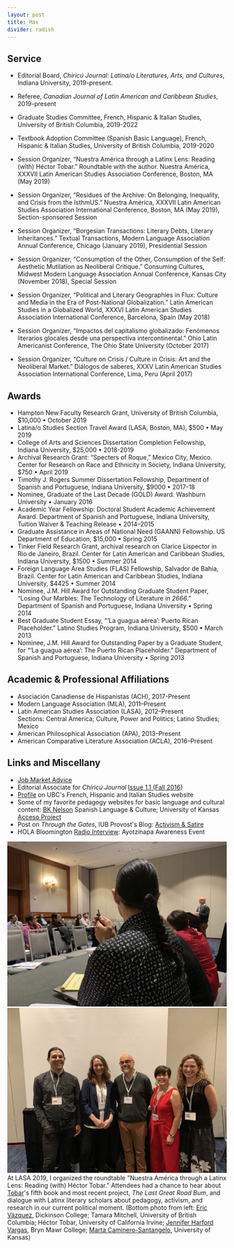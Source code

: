 ```yaml
---
layout: post
title: Más
divider: radish
---
```


## Service

* Editorial Board, _Chiricú Journal: Latina/o Literatures, Arts, and Cultures_, Indiana University, 2019-present.
* Referee, _Canadian Journal of Latin American and Caribbean Studies_, 2019-present
* Graduate Studies Committee, French, Hispanic & Italian Studies, University of British Columbia, 2019-2022
* Textbook Adoption Committee (Spanish Basic Language), French, Hispanic & Italian Studies, University of British Columbia, 2019-2020

* Session Organizer, “Nuestra América through a Latinx Lens: Reading (with) Héctor Tobar.” Roundtable with the author. Nuestra América, XXXVII Latin American Studies Association Conference, Boston, MA (May 2019)
* Session Organizer, “Residues of the Archive: On Belonging, Inequality, and Crisis from the IsthmUS.” Nuestra América, XXXVII Latin American Studies Association International Conference, Boston, MA (May 2019), Section-sponsored Session

* Session Organizer, “Borgesian Transactions: Literary Debts, Literary Inheritances.” Textual Transactions, Modern Language Association Annual Conference, Chicago (January 2019), Presidential Session

* Session Organizer, “Consumption of the Other, Consumption of the Self: Aesthetic Mutilation as Neoliberal Critique.” Consuming Cultures, Midwest Modern Language Association Annual Conference, Kansas City (November 2018), Special Session

* Session Organizer, “Political and Literary Geographies in Flux: Culture and Media in the Era of Post-National Globalization.” Latin American Studies in a Globalized World, XXXVI Latin American Studies Association International Conference, Barcelona, Spain (May 2018)

* Session Organizer, “Impactos del capitalismo globalizado: Fenómenos literarios glocales desde una perspectiva intercontinental.” Ohio Latin Americanist Conference, The Ohio State University (October 2017)

* Session Organizer, “Culture on Crisis / Culture in Crisis: Art and the Neoliberal Market.” Diálogos de saberes, XXXV Latin American Studies Association International Conference, Lima, Peru (April 2017)

## Awards
* Hampton New Faculty Research Grant, University of British Columbia, $10,000 • October 2019
* Latina/o Studies Section Travel Award (LASA, Boston, MA), $500 • May 2019
* College of Arts and Sciences Dissertation Completion Fellowship, Indiana University, $25,000 • 2018-2019
* Archival Research Grant: “Specters of Roque,” Mexico City, Mexico. Center for Research on Race and Ethnicity in Society, Indiana University, $750 • April 2019
* Timothy J. Rogers Summer Dissertation Fellowship, Department of Spanish and Portuguese, Indiana University, $9000 • 2017-18
* Nominee, Graduate of the Last Decade (GOLD) Award. Washburn University • January 2016
* Academic Year Fellowship: Doctoral Student Academic Achievement Award. Department of Spanish and Portuguese, Indiana University, Tuition Waiver & Teaching Release • 2014–2015
* Graduate Assistance in Areas of National Need (GAANN) Fellowship. US Department of Education, $15,000 • Spring 2015
* Tinker Field Research Grant, archival research on Clarice Lispector in Rio de Janeiro, Brazil. Center for Latin American and Caribbean Studies, Indiana University, $1500 • Summer 2014
* Foreign Language Area Studies (FLAS) Fellowship, Salvador de Bahia, Brazil. Center for Latin American and Caribbean Studies, Indiana University, $4425 • Summer 2014
* Nominee, J.M. Hill Award for Outstanding Graduate Student Paper, “Losing Our Marbles: The Technology of Literature in _2666_.” Department of Spanish and Portuguese, Indiana University • Spring 2014
* Best Graduate Student Essay, “‘La guagua aérea’: Puerto Rican Placeholder.” Latino Studies Program, Indiana University, $500 • March 2013
* Nominee, J.M. Hill Award for Outstanding Paper by a Graduate Student, for “‘La guagua aérea’: The Puerto Rican Placeholder.” Department of Spanish and Portuguese, Indiana University • Spring 2013



## Academic & Professional Affiliations
* Asociación Canadiense de Hispanistas (ACH), 2017-Present
* Modern Language Association (MLA), 2011–Present
* Latin American Studies Association (LASA), 2012–Present  
Sections: Central America; Culture, Power and Politics; Latino Studies; Mexico
* American Philosophical Association (APA), 2013–Present
* American Comparative Literature Association (ACLA), 2016–Present

## Links and Miscellany
* [Job Market Advice](/assets/research/JobMarketAdvice_TLM.pdf)
* Editorial Associate for _Chiricú Journal_ [Issue 1.1 (Fall 2016)](https://muse-jhu-edu.proxyiub.uits.iu.edu/issue/35138)
* [Profile](https://fhis.ubc.ca/people/tamara-mitchell/) on UBC's French, Hispanic and Italian Studies website
* Some of my favorite pedagogy websites for basic language and cultural content: [BK Nelson](http://personal.colby.edu/~bknelson/SLC/) Spanish Language & Culture; University of Kansas [Acceso Project](http://acceso.ku.edu)
* Post on _Through the Gates_, IUB Provost's Blog: [Activism & Satire](https://blog.provost.indiana.edu/blog/2018/04/02/activism-is-serious-business-or-is-it/)
* HOLA Bloomington [Radio Interview](http://wfhb.org/news/httpwfhb-orgwp-contentuploadshola-20141212-mp3/): Ayotzinapa Awareness Event

![](assets/images/HectorTobarTalkLASA2019.jpg)
![](assets/images/LatinxLensPanel.jpg)
At LASA 2019, I organized the roundtable "Nuestra América through a Latinx Lens: Reading (with) Héctor Tobar." Attendees had a chance to hear about [Tobar](https://www.hectortobar.com)'s fifth book and most recent project, _The Last Great Road Bum_, and dialogue with Latinx literary scholars about pedagogy, activism, and research in our current political moment. (Bottom photo from left: [Eric Vázquez](https://www.ericvazquezphd.com), Dickinson College; Tamara Mitchell, University of British Columbia; Héctor Tobar, University of California Irvine; [Jennifer Harford Vargas](https://www.brynmawr.edu/people/jennifer-harford-vargas), Bryn Mawr College; [Marta Caminero-Santangelo](https://english.ku.edu/marta-caminero-santangelo), University of Kansas)

